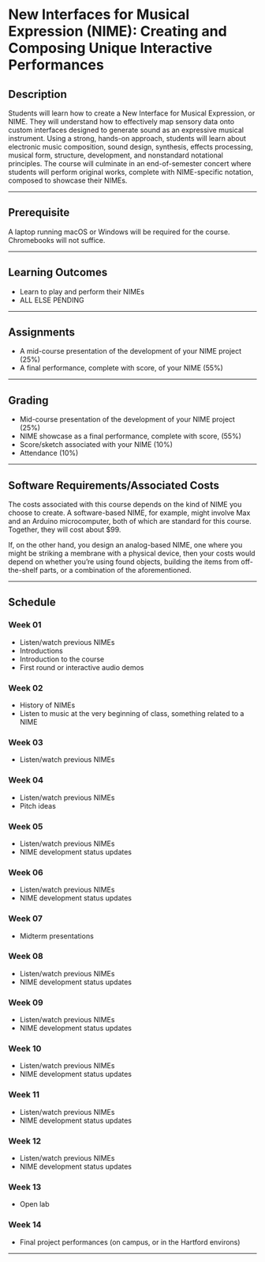 # New Interfaces for Musical Expression (NIME): Creating and Composing Unique Interactive Performances

## Description
Students will learn how to create a New Interface for Musical Expression, or NIME. They will understand how to effectively map sensory data onto custom interfaces designed to generate sound as an expressive musical instrument. Using a strong, hands-on approach, students will learn about electronic music composition, sound design, synthesis, effects processing, musical form, structure, development, and nonstandard notational principles. The course will culminate in an end-of-semester concert where students will perform original works, complete with NIME-specific notation, composed to showcase their NIMEs.

---

## Prerequisite
A laptop running macOS or Windows will be required for the course. Chromebooks will not suffice.

---

## Learning Outcomes
* Learn to play and perform their NIMEs
* ALL ELSE PENDING

---

## Assignments
* A mid-course presentation of the development of your NIME project (25%)
* A final performance, complete with score, of your NIME (55%)

---

## Grading
* Mid-course presentation of the development of your NIME project (25%)
* NIME showcase as a final performance, complete with score, (55%)
* Score/sketch associated with your NIME (10%)
* Attendance (10%)

---

## Software Requirements/Associated Costs
The costs associated with this course depends on the kind of NIME you choose to create. A software-based NIME, for example, might involve Max and an Arduino microcomputer, both of which are standard for this course. Together, they will cost about $99.

If, on the other hand, you design an analog-based NIME, one where you might be striking a membrane with a physical device, then your costs would depend on whether you’re using found objects, building the items from off-the-shelf parts, or a combination of the aforementioned.

---

## Schedule

### Week 01
* Listen/watch previous NIMEs
* Introductions
* Introduction to the course
* First round or interactive audio demos

### Week 02
* History of NIMEs
* Listen to music at the very beginning of class, something related to a NIME

### Week 03
* Listen/watch previous NIMEs

### Week 04
* Listen/watch previous NIMEs
* Pitch ideas

### Week 05
* Listen/watch previous NIMEs
* NIME development status updates

### Week 06
* Listen/watch previous NIMEs
* NIME development status updates

### Week 07
* Midterm presentations

### Week 08
* Listen/watch previous NIMEs
* NIME development status updates

### Week 09
* Listen/watch previous NIMEs
* NIME development status updates

### Week 10
* Listen/watch previous NIMEs
* NIME development status updates

### Week 11
* Listen/watch previous NIMEs
* NIME development status updates

### Week 12
* Listen/watch previous NIMEs
* NIME development status updates

### Week 13
* Open lab

### Week 14
* Final project performances (on campus, or in the Hartford environs)

---
